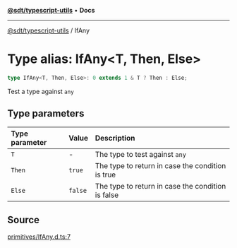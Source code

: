[**@sdt/typescript-utils**](../README.md) • **Docs**

***

[@sdt/typescript-utils](../globals.md) / IfAny

# Type alias: IfAny\<T, Then, Else\>

```ts
type IfAny<T, Then, Else>: 0 extends 1 & T ? Then : Else;
```

Test a type against `any`

## Type parameters

| Type parameter | Value | Description |
| :------ | :------ | :------ |
| `T` | - | The type to test against `any` |
| `Then` | `true` | The type to return in case the condition is true |
| `Else` | `false` | The type to return in case the condition is false |

## Source

[primitives/IfAny.d.ts:7](https://github.com/sylvaindethier/typescript-utils/blob/fc923b9b8f624519a4e708a123084592ab3d1c55/types/primitives/IfAny.d.ts#L7)
